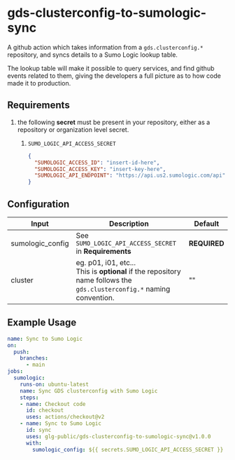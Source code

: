 # gds-clusterconfig-to-sumologic-sync

A github action which takes information from a `gds.clusterconfig.*` repository, and syncs details to a Sumo Logic lookup table.

The lookup table will make it possible to query services, and find github events related to them, giving the developers a full picture as to how code made it to production.

## Requirements

1. the following **secret** must be present in your repository, either as a repository or organization level secret.

   1. `SUMO_LOGIC_API_ACCESS_SECRET`

      ```json
      {
        "SUMOLOGIC_ACCESS_ID": "insert-id-here",
        "SUMOLOGIC_ACCESS_KEY": "insert-key-here",
        "SUMOLOGIC_API_ENDPOINT": "https://api.us2.sumologic.com/api"
      }
      ```

## Configuration

| Input            | Description                                                  | Default      |
| ---------------- | ------------------------------------------------------------ | ------------ |
| sumologic_config | See `SUMO_LOGIC_API_ACCESS_SECRET` in **Requirements**       | **REQUIRED** |
| cluster          | eg. p01, i01, etc...<br />This is **optional** if the repository name follows the `gds.clusterconfig.*` naming convention. | ""           |

## Example Usage

```yaml
name: Sync to Sumo Logic
on:
  push:
    branches:
      - main
jobs:
  sumologic:
    runs-on: ubuntu-latest
    name: Sync GDS clusterconfig with Sumo Logic
    steps:
    - name: Checkout code
      id: checkout
      uses: actions/checkout@v2
    - name: Sync to Sumo Logic
      id: sync
      uses: glg-public/gds-clusterconfig-to-sumologic-sync@v1.0.0
      with:
        sumologic_config: ${{ secrets.SUMO_LOGIC_API_ACCESS_SECRET }}
```

